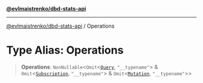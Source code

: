 [**@evlmaistrenko/dbd-stats-api**](../README.md)

---

[@evlmaistrenko/dbd-stats-api](../README.md) / Operations

# Type Alias: Operations

> **Operations**: `NonNullable`\<`Omit`\<[`Query`](../namespaces/types/type-aliases/Query.md), `"__typename"`\> & `Omit`\<[`Subscription`](../namespaces/types/type-aliases/Subscription.md), `"__typename"`\> & `Omit`\<[`Mutation`](../namespaces/types/type-aliases/Mutation.md), `"__typename"`\>\>
